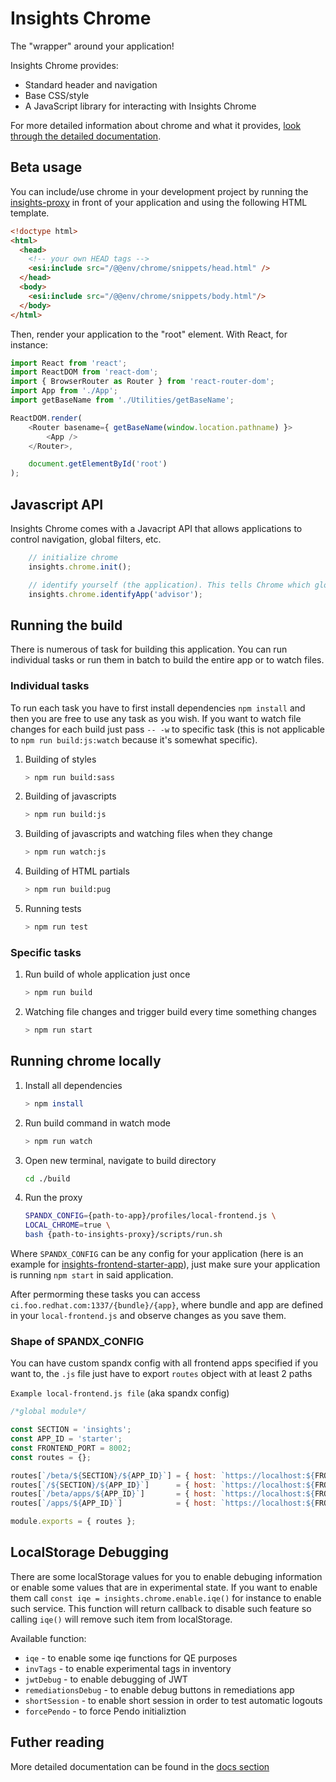 # Insights Chrome

The "wrapper" around your application!

Insights Chrome provides:

- Standard header and navigation
- Base CSS/style
- A JavaScript library for interacting with Insights Chrome

For more detailed information about chrome and what it provides, [look through the detailed documentation](https://github.com/redhatinsights/insights-chrome/tree/master/docs).

## Beta usage

You can include/use chrome in your development project by running the [insights-proxy](https://github.com/RedHatInsights/insights-proxy) in front of your application and using the following HTML template.

```html
<!doctype html>
<html>
  <head>
    <!-- your own HEAD tags -->
    <esi:include src="/@@env/chrome/snippets/head.html" />
  </head>
  <body>
    <esi:include src="/@@env/chrome/snippets/body.html"/>
  </body>
</html>
```

Then, render your application to the "root" element. With React, for instance:

```js
import React from 'react';
import ReactDOM from 'react-dom';
import { BrowserRouter as Router } from 'react-router-dom';
import App from './App';
import getBaseName from './Utilities/getBaseName';

ReactDOM.render(
    <Router basename={ getBaseName(window.location.pathname) }>
        <App />
    </Router>,

    document.getElementById('root')
);
```

## Javascript API

Insights Chrome comes with a Javacript API that allows applications to control navigation, global filters, etc.

```js
    // initialize chrome
    insights.chrome.init();

    // identify yourself (the application). This tells Chrome which global navigation element should be active
    insights.chrome.identifyApp('advisor');
```

## Running the build

There is numerous of task for building this application. You can run individual tasks or run them in batch to build the
entire app or to watch files.

### Individual tasks

To run each task you have to first install dependencies `npm install` and then you are free to use any task as you wish.
If you want to watch file changes for each build just pass `-- -w` to specific task (this is not applicable to
`npm run build:js:watch` because it's somewhat specific).

1. Building of styles

    ```bash
    > npm run build:sass
    ```

2. Building of javascripts

    ```bash
    > npm run build:js
    ```

3. Building of javascripts and watching files when they change

    ```bash
    > npm run watch:js
    ```

4. Building of HTML partials

    ```bash
    > npm run build:pug
    ```

5. Running tests

    ```bash
    > npm run test
    ```

### Specific tasks

1. Run build of whole application just once

    ```bash
    > npm run build
    ```

2. Watching file changes and trigger build every time something changes

    ```bash
    > npm run start
    ```

## Running chrome locally

1. Install all dependencies

    ```bash
    > npm install
    ```

2. Run build command in watch mode

    ```bash
    > npm run watch
    ```

3. Open new terminal, navigate to build directory

    ```bash
    cd ./build
    ```

4. Run the proxy

    ```bash
    SPANDX_CONFIG={path-to-app}/profiles/local-frontend.js \
    LOCAL_CHROME=true \
    bash {path-to-insights-proxy}/scripts/run.sh
    ```

Where `SPANDX_CONFIG` can be any config for your application (here is an example for [insights-frontend-starter-app](https://github.com/RedHatInsights/insights-frontend-starter-app)), just make sure your application is running `npm start` in said application.

After permorming these tasks you can access `ci.foo.redhat.com:1337/{bundle}/{app}`, where bundle and app are defined in your `local-frontend.js` and observe changes as you save them.

### Shape of SPANDX_CONFIG

You can have custom spandx config with all frontend apps specified if you want to, the `.js` file just have to export `routes` object with at least 2 paths

`Example local-frontend.js file` (aka spandx config)

```js
/*global module*/

const SECTION = 'insights';
const APP_ID = 'starter';
const FRONTEND_PORT = 8002;
const routes = {};

routes[`/beta/${SECTION}/${APP_ID}`] = { host: `https://localhost:${FRONTEND_PORT}` };
routes[`/${SECTION}/${APP_ID}`]      = { host: `https://localhost:${FRONTEND_PORT}` };
routes[`/beta/apps/${APP_ID}`]       = { host: `https://localhost:${FRONTEND_PORT}` };
routes[`/apps/${APP_ID}`]            = { host: `https://localhost:${FRONTEND_PORT}` };

module.exports = { routes };
```

## LocalStorage Debugging

There are some localStorage values for you to enable debuging information or enable some values that are in experimental state. If you want to enable them call `const iqe = insights.chrome.enable.iqe()` for instance to enable such service. This function will return callback to disable such feature so calling `iqe()` will remove such item from localStorage.

Available function:

- `iqe` - to enable some iqe functions for QE purposes
- `invTags` - to enable experimental tags in inventory
- `jwtDebug` - to enable debugging of JWT
- `remediationsDebug` - to enable debug buttons in remediations app
- `shortSession` - to enable short session in order to test automatic logouts
- `forcePendo` - to force Pendo initializtion

## Futher reading

More detailed documentation can be found in the [docs section](https://github.com/redhatinsights/insights-chrome/tree/master/docs)

